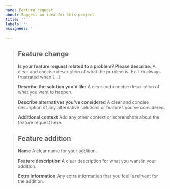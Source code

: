 ```yaml
---
name: Feature request
about: Suggest an idea for this project
title: ''
labels: ''
assignees: ''

---
```


> ## Feature change
> **Is your feature request related to a problem? Please describe.**
> A clear and concise description of what the problem is. Ex. I'm always frustrated when [...]
> 
> **Describe the solution you'd like**
> A clear and concise description of what you want to happen.
> 
> **Describe alternatives you've considered**
> A clear and concise description of any alternative solutions or features you've considered.
> 
> **Additional context**
> Add any other context or screenshots about the feature request here.

> ## Feature addition
> 
> **Name**
> A clear name for your addition.
> 
> **Feature description**
> A clear description for what you want in your addition.
>
> **Extra information**
> Any extra information that you feel is relivent for the addition. 
